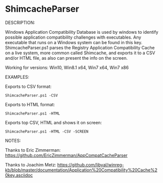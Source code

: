 # ShimcacheParser

DESCRIPTION:

  Windows Application Compatibility Database is used by windows to identify possible application compatibility challenges with executables.
  Any executable that runs on a Windows system can be found in this key.
	ShimcacheParser.ps1 parses the Registry Application Compatibility Cache on a live system, more common called Shimcache, and exports it to a CSV and/or HTML file, as also can present the info on the screen.
  
  Working for versions: Win10, Win8.1 x64, Win7 x64, Win7 x86


EXAMPLES:

 Exports to CSV format:

    ShimcacheParser.ps1 -CSV

 Exports to HTML format:

    ShimcacheParser.ps1 -HTML
    
 Exports top CSV, HTML and shows it on screen:
 
    ShimcacheParser.ps1 -HTML -CSV -SCREEN
    


NOTES:

Thanks to Eric Zimmerman: https://github.com/EricZimmerman/AppCompatCacheParser

Thanks to Joachim Metz: https://github.com/libyal/winreg-kb/blob/master/documentation/Application%20Compatibility%20Cache%20key.asciidoc
